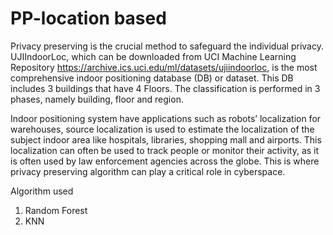 # PP-location based
Privacy preserving is the crucial method to safeguard the individual privacy. UJIIndoorLoc, which can be downloaded from UCI Machine Learning Repository https://archive.ics.uci.edu/ml/datasets/ujiindoorloc, is the most comprehensive indoor positioning database (DB) or dataset. This DB includes 3 buildings that have 4 Floors. The classification is performed in 3 phases, namely building, floor and region. 

Indoor positioning system have applications such as robots’ localization for warehouses, source localization is used to estimate the localization of the subject indoor area like hospitals, libraries, shopping mall and airports. This localization can often be used to track people or monitor their activity, as it is often used by law enforcement agencies across the globe. This is where privacy preserving algorithm can play a critical role in cyberspace.

Algorithm used
 1. Random Forest
 2. KNN
